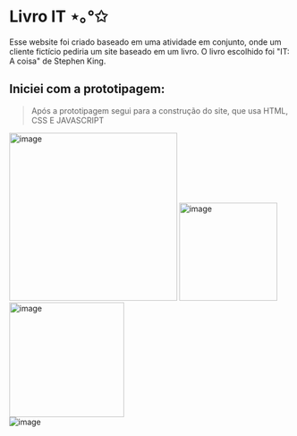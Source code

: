 # Livro IT ⋆｡°✩
Esse website foi criado baseado em uma atividade em conjunto, onde um cliente fictício pediria um site baseado em um livro. O livro escolhido foi "IT: A coisa" de Stephen King.
## Iniciei com a prototipagem:
> Após a prototipagem segui para a construção do site, que usa HTML, CSS E JAVASCRIPT
<img width="300" alt="image" src="https://github.com/user-attachments/assets/560c72c6-511e-470a-9587-de4babc418d7" />
<img width="175" alt="image" src="https://github.com/user-attachments/assets/7dd29107-f13a-49f2-8036-b80f889fd112" />
<img width="205" alt="image" src="https://github.com/user-attachments/assets/85434474-34d7-4d79-be5e-342b91777a1e" /><br>
<img alt="image" src="https://github.com/user-attachments/assets/ed9b6f51-da30-4828-85b8-8cce8d471c1c" />

